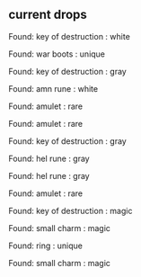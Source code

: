 ## current drops

Found: key of destruction : white
Found: war boots : unique
Found: key of destruction : gray
Found: amn rune : white
Found: amulet : rare
Found: amulet : rare
Found: key of destruction : gray
Found: hel rune : gray
Found: hel rune : gray
Found: amulet : rare
Found: key of destruction : magic
Found: small charm : magic
Found: ring : unique
Found: small charm : magic
